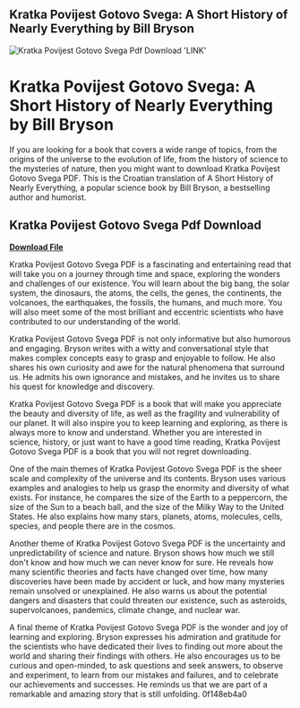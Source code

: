 ## Kratka Povijest Gotovo Svega: A Short History of Nearly Everything by Bill Bryson

 
![Kratka Povijest Gotovo Svega Pdf Download 'LINK'](https://encrypted-tbn0.gstatic.com/images?q=tbn:ANd9GcTMtN6zLTkolJ1_ojJ6o4wykrlpw8CF_IeQkuhBTXVvexDaOpoGCGZjW3fj)

 
# Kratka Povijest Gotovo Svega: A Short History of Nearly Everything by Bill Bryson
 
If you are looking for a book that covers a wide range of topics, from the origins of the universe to the evolution of life, from the history of science to the mysteries of nature, then you might want to download Kratka Povijest Gotovo Svega PDF. This is the Croatian translation of A Short History of Nearly Everything, a popular science book by Bill Bryson, a bestselling author and humorist.
 
## Kratka Povijest Gotovo Svega Pdf Download


[**Download File**](https://www.google.com/url?q=https%3A%2F%2Ftiurll.com%2F2tK4lT&sa=D&sntz=1&usg=AOvVaw2s7obV7hjSThmGSym9forf)

 
Kratka Povijest Gotovo Svega PDF is a fascinating and entertaining read that will take you on a journey through time and space, exploring the wonders and challenges of our existence. You will learn about the big bang, the solar system, the dinosaurs, the atoms, the cells, the genes, the continents, the volcanoes, the earthquakes, the fossils, the humans, and much more. You will also meet some of the most brilliant and eccentric scientists who have contributed to our understanding of the world.
 
Kratka Povijest Gotovo Svega PDF is not only informative but also humorous and engaging. Bryson writes with a witty and conversational style that makes complex concepts easy to grasp and enjoyable to follow. He also shares his own curiosity and awe for the natural phenomena that surround us. He admits his own ignorance and mistakes, and he invites us to share his quest for knowledge and discovery.
 
Kratka Povijest Gotovo Svega PDF is a book that will make you appreciate the beauty and diversity of life, as well as the fragility and vulnerability of our planet. It will also inspire you to keep learning and exploring, as there is always more to know and understand. Whether you are interested in science, history, or just want to have a good time reading, Kratka Povijest Gotovo Svega PDF is a book that you will not regret downloading.
  
One of the main themes of Kratka Povijest Gotovo Svega PDF is the sheer scale and complexity of the universe and its contents. Bryson uses various examples and analogies to help us grasp the enormity and diversity of what exists. For instance, he compares the size of the Earth to a peppercorn, the size of the Sun to a beach ball, and the size of the Milky Way to the United States. He also explains how many stars, planets, atoms, molecules, cells, species, and people there are in the cosmos.
 
Another theme of Kratka Povijest Gotovo Svega PDF is the uncertainty and unpredictability of science and nature. Bryson shows how much we still don't know and how much we can never know for sure. He reveals how many scientific theories and facts have changed over time, how many discoveries have been made by accident or luck, and how many mysteries remain unsolved or unexplained. He also warns us about the potential dangers and disasters that could threaten our existence, such as asteroids, supervolcanoes, pandemics, climate change, and nuclear war.
 
A final theme of Kratka Povijest Gotovo Svega PDF is the wonder and joy of learning and exploring. Bryson expresses his admiration and gratitude for the scientists who have dedicated their lives to finding out more about the world and sharing their findings with others. He also encourages us to be curious and open-minded, to ask questions and seek answers, to observe and experiment, to learn from our mistakes and failures, and to celebrate our achievements and successes. He reminds us that we are part of a remarkable and amazing story that is still unfolding.
 0f148eb4a0
